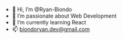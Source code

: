 - 👋 Hi, I’m @Ryan-Biondo
- 👀 I’m passionate about Web Development
- 🌱 I’m currently learning React
- 📫 biondoryan.dev@gmail.com

<!---💞️ I’m looking to collaborate on ...
Ryan-Biondo/Ryan-Biondo is a ✨ special ✨ repository because its `README.md` (this file) appears on your GitHub profile.
You can click the Preview link to take a look at your changes.
--->
